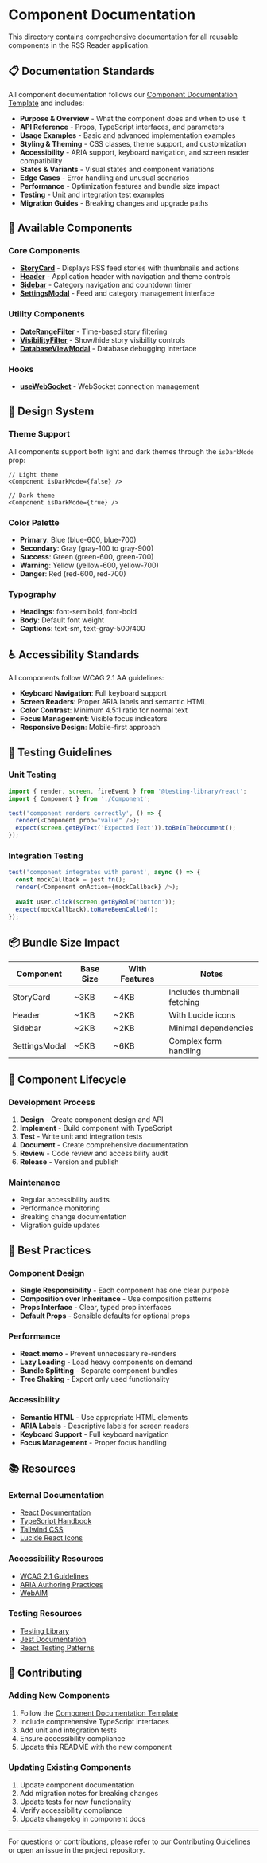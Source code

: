# Component Documentation

This directory contains comprehensive documentation for all reusable components in the RSS Reader application.

## 📋 Documentation Standards

All component documentation follows our [Component Documentation Template](../component-documentation-template.md) and includes:

- **Purpose & Overview** - What the component does and when to use it
- **API Reference** - Props, TypeScript interfaces, and parameters
- **Usage Examples** - Basic and advanced implementation examples
- **Styling & Theming** - CSS classes, theme support, and customization
- **Accessibility** - ARIA support, keyboard navigation, and screen reader compatibility
- **States & Variants** - Visual states and component variations
- **Edge Cases** - Error handling and unusual scenarios
- **Performance** - Optimization features and bundle size impact
- **Testing** - Unit and integration test examples
- **Migration Guides** - Breaking changes and upgrade paths

## 🧩 Available Components

### Core Components
- [**StoryCard**](./StoryCard.md) - Displays RSS feed stories with thumbnails and actions
- [**Header**](./Header.md) - Application header with navigation and theme controls
- [**Sidebar**](./Sidebar.md) - Category navigation and countdown timer
- [**SettingsModal**](./SettingsModal.md) - Feed and category management interface

### Utility Components
- [**DateRangeFilter**](./DateRangeFilter.md) - Time-based story filtering
- [**VisibilityFilter**](./VisibilityFilter.md) - Show/hide story visibility controls
- [**DatabaseViewModal**](./DatabaseViewModal.md) - Database debugging interface

### Hooks
- [**useWebSocket**](../hooks/useWebSocket.md) - WebSocket connection management

## 🎨 Design System

### Theme Support
All components support both light and dark themes through the `isDarkMode` prop:

```tsx
// Light theme
<Component isDarkMode={false} />

// Dark theme  
<Component isDarkMode={true} />
```

### Color Palette
- **Primary**: Blue (blue-600, blue-700)
- **Secondary**: Gray (gray-100 to gray-900)
- **Success**: Green (green-600, green-700)
- **Warning**: Yellow (yellow-600, yellow-700)
- **Danger**: Red (red-600, red-700)

### Typography
- **Headings**: font-semibold, font-bold
- **Body**: Default font weight
- **Captions**: text-sm, text-gray-500/400

## ♿ Accessibility Standards

All components follow WCAG 2.1 AA guidelines:

- **Keyboard Navigation**: Full keyboard support
- **Screen Readers**: Proper ARIA labels and semantic HTML
- **Color Contrast**: Minimum 4.5:1 ratio for normal text
- **Focus Management**: Visible focus indicators
- **Responsive Design**: Mobile-first approach

## 🧪 Testing Guidelines

### Unit Testing
```typescript
import { render, screen, fireEvent } from '@testing-library/react';
import { Component } from './Component';

test('component renders correctly', () => {
  render(<Component prop="value" />);
  expect(screen.getByText('Expected Text')).toBeInTheDocument();
});
```

### Integration Testing
```typescript
test('component integrates with parent', async () => {
  const mockCallback = jest.fn();
  render(<Component onAction={mockCallback} />);
  
  await user.click(screen.getByRole('button'));
  expect(mockCallback).toHaveBeenCalled();
});
```

## 📦 Bundle Size Impact

| Component | Base Size | With Features | Notes |
|-----------|-----------|---------------|-------|
| StoryCard | ~3KB | ~4KB | Includes thumbnail fetching |
| Header | ~1KB | ~2KB | With Lucide icons |
| Sidebar | ~2KB | ~2KB | Minimal dependencies |
| SettingsModal | ~5KB | ~6KB | Complex form handling |

## 🔄 Component Lifecycle

### Development Process
1. **Design** - Create component design and API
2. **Implement** - Build component with TypeScript
3. **Test** - Write unit and integration tests
4. **Document** - Create comprehensive documentation
5. **Review** - Code review and accessibility audit
6. **Release** - Version and publish

### Maintenance
- Regular accessibility audits
- Performance monitoring
- Breaking change documentation
- Migration guide updates

## 🚀 Best Practices

### Component Design
- **Single Responsibility** - Each component has one clear purpose
- **Composition over Inheritance** - Use composition patterns
- **Props Interface** - Clear, typed prop interfaces
- **Default Props** - Sensible defaults for optional props

### Performance
- **React.memo** - Prevent unnecessary re-renders
- **Lazy Loading** - Load heavy components on demand
- **Bundle Splitting** - Separate component bundles
- **Tree Shaking** - Export only used functionality

### Accessibility
- **Semantic HTML** - Use appropriate HTML elements
- **ARIA Labels** - Descriptive labels for screen readers
- **Keyboard Support** - Full keyboard navigation
- **Focus Management** - Proper focus handling

## 📚 Resources

### External Documentation
- [React Documentation](https://react.dev/)
- [TypeScript Handbook](https://www.typescriptlang.org/docs/)
- [Tailwind CSS](https://tailwindcss.com/docs)
- [Lucide React Icons](https://lucide.dev/)

### Accessibility Resources
- [WCAG 2.1 Guidelines](https://www.w3.org/WAI/WCAG21/quickref/)
- [ARIA Authoring Practices](https://www.w3.org/WAI/ARIA/apg/)
- [WebAIM](https://webaim.org/)

### Testing Resources
- [Testing Library](https://testing-library.com/)
- [Jest Documentation](https://jestjs.io/docs/getting-started)
- [React Testing Patterns](https://kentcdodds.com/blog/common-mistakes-with-react-testing-library)

## 🤝 Contributing

### Adding New Components
1. Follow the [Component Documentation Template](../component-documentation-template.md)
2. Include comprehensive TypeScript interfaces
3. Add unit and integration tests
4. Ensure accessibility compliance
5. Update this README with the new component

### Updating Existing Components
1. Update component documentation
2. Add migration notes for breaking changes
3. Update tests for new functionality
4. Verify accessibility compliance
5. Update changelog in component docs

---

For questions or contributions, please refer to our [Contributing Guidelines](../../CONTRIBUTING.md) or open an issue in the project repository.